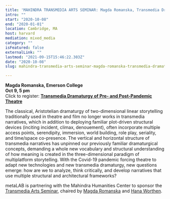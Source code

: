 ```yaml
---
title: 'MAHINDRA TRANSMEDIA ARTS SEMINAR: Magda Romanska, Transmedia Dramaturgy of Pre- and Post-Pandemic Theatre'
intro: ""
start: "2020-10-08"
end: "2020-01-01"
location: Cambridge, MA
host: harvard
mediation: mixed_media
category: ""
isFeatured: false
externalLink: ""
lastmod: "2021-09-15T15:46:22.303Z"
date: "2020-10-08"
slug: mahindra-transmedia-arts-seminar-magda-romanska-transmedia-dramaturgy-of-pre-and-post-pandemic-theatre

---
```

**Magda Romanska, Emerson College<br> 
Oct 9, 5 pm<br>** 
Click to register: [**Transmedia Dramaturgy of Pre- and Post-Pandemic Theatre**](https://harvard.zoom.us/webinar/register/WN_1tb0qt4eTYqeQKTRgckoxw) 

The classical, Aristotelian dramaturgy of two-dimensional linear storytelling traditionally used in theatre and film no longer works in transmedia narratives, which in addition to deploying familiar plot-driven structural devices (inciting incident, climax, denouement), often incorporate multiple access points, serendipity, immersion, world building, role play, seriality, and time/space co-presence. The vertical and horizontal structure of transmedia narratives has unpinned our previously familiar dramaturgical concepts, demanding a whole new vocabulary and structural understanding of how meaning is created in the three-dimensional paradigm of multiplatform storytelling. With the Covid-19 pandemic forcing theatre to adapt new technologies and new transmedia dramaturgy, new questions emerge: how are we to analyze, think critically, and develop narratives that use multiple structural and architectural frameworks?

metaLAB is partnering with the Mahindra Humanities Center to sponsor the [Transmedia Arts Seminar](https://mahindrahumanities.fas.harvard.edu/transmedia-arts), chaired by [Magda Romanska](https://mahindrahumanities.fas.harvard.edu/people/magda-romanska) and [Hana Worthen](https://mahindrahumanities.fas.harvard.edu/people/hana-worthen).